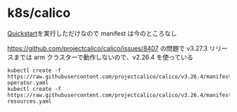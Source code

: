 # k8s/calico

[Quickstart](https://docs.tigera.io/calico/latest/getting-started/kubernetes/quickstart)を実行しただけなので manifest は今のところなし

https://github.com/projectcalico/calico/issues/8407 の問題で v3.27.3 リリースまでは arm クラスターで動作しないので、v2.26.4 を使っている

```
kubectl create -f https://raw.githubusercontent.com/projectcalico/calico/v3.26.4/manifests/tigera-operator.yaml
kubectl create -f https://raw.githubusercontent.com/projectcalico/calico/v3.26.4/manifests/custom-resources.yaml
```
